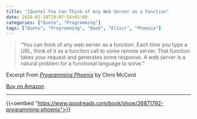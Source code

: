 ```yaml
---
title: "[Quote] You Can Think of Any Web Server as a Function"
date: 2020-02-10T19:07:54+01:00
categories: ["Quote", "Programming"]
tags: ["Quote", "Programming", "Book", "Elixir", "Phoenix"]
---
```


> “You can think of any web server as a function. Each time you type a URL, think of it as a function call to some remote server. That function takes your request and generates some response. A web server is a natural problem for a functional language to solve.”

Excerpt From _[Programming Phoenix](https://www.goodreads.com/book/show/26871792-programming-phoenix)_ by Chris McCord

[Buy on Amazon](https://amzn.to/2vkYthk)

---

{{<oembed "https://www.goodreads.com/book/show/26871792-programming-phoenix">}}
